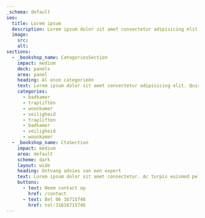 ```yaml
---
_schema: default
seo:
  title: Lorem ipsum
  description: Lorem ipsum dolor sit amet consectetur adipisicing elit. Quisquam, quos.
  image:
    src:
    alt:
sections:
  - _bookshop_name: CategoriesSection
    impact: medium
    deck: panels
    area: panel
    heading: Al onze categorieën
    text: Lorem ipsum dolor sit amet consectetur adipisicing elit. Quisquam, quos.
    categories:
      - badkamer
      - trapliften
      - woonkamer
      - veiligheid
      - trapliften
      - badkamer
      - veiligheid
      - woonkamer
  - _bookshop_name: CtaSection
    impact: medium
    area: default
    scheme: dark
    layout: wide
    heading: Ontvang advies van een expert
    text: Lorem ipsum dolor sit amet consectetur. Ac turpis euismod pellentesque tempor sed augue. Nam tellus id diam suspendisse vulputate.
    buttons:
      - text: Neem contact op
        href: /contact
      - text: Bel 06 16715746
        href: tel:31616715746
---
```


